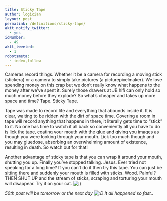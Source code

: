```yaml
---
title: Sticky Tape
author: logician
layout: post
permalink: /definitions/sticky-tape/
aktt_notify_twitter:
  - yes
idNumber:
  - 49
aktt_tweeted:
  - 1
robotsmeta:
  - index,follow
---
```

Cameras record things. <!--more-->Whether it be a camera for recording a moving stick (stickera) or a camera to simply take pictures (a picturepixelmaker). We love spending money on this crap but we don&#8217;t really know what happens to the money after we&#8217;ve spent it. Surely those drawers at JB hifi can only hold so much money before they explode? So what&#8217;s cheaper and takes up more space and time? Tape. Sticky Tape.

Tape was made to record life and everything that abounds inside it. It is clear, waiting to be ridden with the dirt of space time. Covering a room in tape will record anything that happens in there, it literally gets time to &#8220;stick&#8221; to it. No one has time to watch it all back so conveniently all you have to do is lick the tape, coating your mouth with the glue and giving you images as though you were looking through your mouth. Lick too much though and you may gluedose, absorbing an overwhelming amount of existence, resulting in death. So watch out for that!

Another advantage of sticky tape is that you can wrap it around your mouth, shutting you up. Finally you&#8217;ve stopped talking. Jesus. Ever tried not speaking for a long time? If you can&#8217;t do it then try this tape. You can just be sitting there and suddenly your mouth is filled with sticks. Wood. Painful? THEN SHUT UP and the stream of sticks, scraping and torturing your mouth will disappear. Try it on your cat. <img src="http://www.logicandlife.com/wp-includes/images/smilies/icon_smile.gif" alt=":)" class="wp-smiley" />

*50th post will be tomorrow or the next day <img src="http://www.logicandlife.com/wp-includes/images/smilies/icon_biggrin.gif" alt=":D" class="wp-smiley" /> It all happened so fast..*